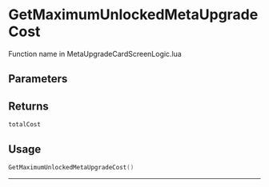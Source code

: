 # GetMaximumUnlockedMetaUpgradeCost
Function name in MetaUpgradeCardScreenLogic.lua
## Parameters

## Returns
`totalCost`
## Usage
```lua
GetMaximumUnlockedMetaUpgradeCost()
```
---
